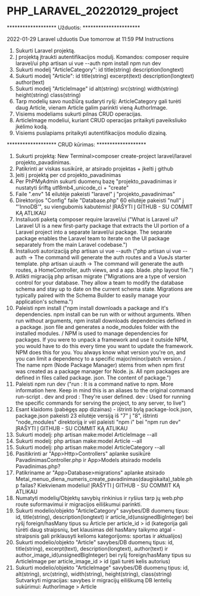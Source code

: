 # PHP_LARAVEL_20220129_project

******************* Užduotis: **********************

2022-01-29 Laravel užduotis
Due tomorrow at 11:59 PM
Instructions
1. Sukurti Laravel projektą.
2. Į projektą įtraukti autentifikacijos modulį. Komandos:
composer require laravel/ui
php artisan ui vue --auth
npm install
npm run dev
3. Sukurti modelį "ArticleCategory":
id
title(string)
description(longtext)
4. Sukurti modelį "Article":
id
title(string)
excerpt(text)
description(longtext)
author(text)
5. Sukurti modelį "ArticleImage"
id
alt(string)
src(string)
width(string)
height(string)
class(string)
6. Tarp modelių savo nuožiūrą sudaryti ryšį: ArticleCategory gali turėti daug Article, vienam Article galim parinkti vieną AuthorImage.
7. Visiems modeliams sukurti pilnas CRUD operacijas.
8. ArticleImage modeliui, kuriant CRUD operacijas pritaikyti paveiksliuko įkėlimo kodą.
9. Visiems puslapiams pritaikyti autentifikacijos modulio dizainą.

******************* CRUD kūrimas: *******************
  
1. Sukurti projektą: New Terminal>composer create-project laravel/laravel projekto_pavadinimas.
2. Patikrinti ar viskas susikūrė, ar atsirado projektas + įkelti į github
3. Įeiti į projektą per cd projekto_pavadinimas
4. Per PhPMyAdmin sukurti duomenų bazę "projekto_pavadinimas ir nustatyti šriftą utf8mb4_unicode_ci + "create"
5. Faile ".env" 14 eilutėje pakeisti "laravel" į "projekto_pavadinimas"
6. Direktorijos "Config" faile "Database.php" 60 eilutėje pakeisti "null" į "'InnoDB'", su viengubomis kabutėmis! ĮRAŠYTI Į GITHUB - SU COMMIT KĄ ATLIKAU
7. Instaliuoti paketą composer require laravel/ui ("What is Laravel ui? Laravel UI is a new first-party package that extracts the UI portion of a Laravel project into a separate laravel/ui package. The separate package enables the Laravel team to iterate on the UI package separately from the main Laravel codebase.")
8. Instaliuoti autorizaciją php artisan ui vue --auth ("php artisan ui vue --auth -> The command will generate the auth routes and a VueJs starter template. php artisan ui:auth -> The command will generate the auth routes, a HomeController, auth views, and a app. blade. php layout file.")
9. Atlikti migraciją php artisan migrate ("Migrations are a type of version control for your database. They allow a team to modify the database schema and stay up to date on the current schema state. Migrations are typically paired with the Schema Builder to easily manage your application's schema.")
10. Paleisti npm install ("npm install downloads a package and it's dependencies. npm install can be run with or without arguments. When run without arguments, npm install downloads dependencies defined in a package. json file and generates a node_modules folder with the installed modules. / NPM is used to manage dependencies for packages. If you were to unpack a framework and use it outside NPM, you would have to do this every time you want to update the framework. NPM does this for you. You always know what version you're on, and you can limit a dependency to a specific major/minor/patch version. / The name npm (Node Package Manager) stems from when npm first was created as a package manager for Node. js. All npm packages are defined in files called package. json. The content of package.")
11. Paleisti npm run dev ("run : It is a command native to npm. More information here. Keep in mind this is an aliases to the original command run-script . dev and prod : They're user defined. dev : Used for running the specific commands for serving the project, to any server, to live")
12. Esant klaidoms (pabėgęs app dizainas) - ištrinti bylą package-lock.json, package.json pakeisti 23 eilutėje versiją iš "7" į "8", ištrinti "node_modules" direktoriją ir vėl paleisti "npm i" bei "npm run dev" ĮRAŠYTI Į GITHUB - SU COMMIT KĄ ATLIKAU
13. Sukurti modelį: php artisan make:model ArticleImage --all
14. Sukurti modelį: php artisan make:model Article --all
15. Sukurti modelį: php artisan make:model ArticleCategory --all
16. Pasitikrinti ar "App>Http>Controllers" aplanke susikūrė PavadinimasController.php ir App>Models atsirado modelis Pavadinimas.php?
17. Patikriname ar "App>Database>migrations" aplanke atsirado Metai_menuo_diena_numeris_create_pavadinimas(daugiskaita)_table.php failas? Kiekvienam modeliui! ĮRAŠYTI Į GITHUB - SU COMMIT KĄ ATLIKAU
18. Numatyti modelių/Objektų savybių rinkinius ir ryšius tarp jų web.php route suformavimui ir migracijos eiliškumui parinkti.
19. Sukurti modelio/objekto "ArticleCategory" savybes/DB duomenų tipus: id, title(string), description(longtext) ir article_id(unsignedBigInteger) bei ryšį foreign/hasMany tipus su Article per article_id > id (kategorija gali tūrėti daug straipsnių, bet klausimas dėl hasMany taikymo atgal - straipsnis gali priklausyti kelioms kategorijoms: sportas ir aktualijos)
20. Sukurti modelio/objekto "Article" savybes/DB duomenų tipus: id, title(string), excerpt(text), description(longtext), author(text) ir author_image_id(unsignedBigInteger) bei ryšį foreign/hasMany tipus su ArticleImage per article_image_id > id (gali turėti kelis autorius)
21. Sukurti modelio/objekto "ArticleImage" savybes/DB duomenų tipus: id, alt(string), src(string), width(string), height(string), class(string) 
Sutvarkyti migracijas: savybes ir migracijų eiliškumą DB lentelių sukūrimui: AuthorImage > Article
